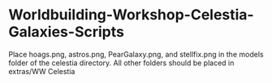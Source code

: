 # Worldbuilding-Workshop-Celestia-Galaxies-Scripts
Place hoags.png, astros.png, PearGalaxy.png, and stellfix.png in the models folder of the celestia directory. All other folders should be placed in extras/WW Celestia
